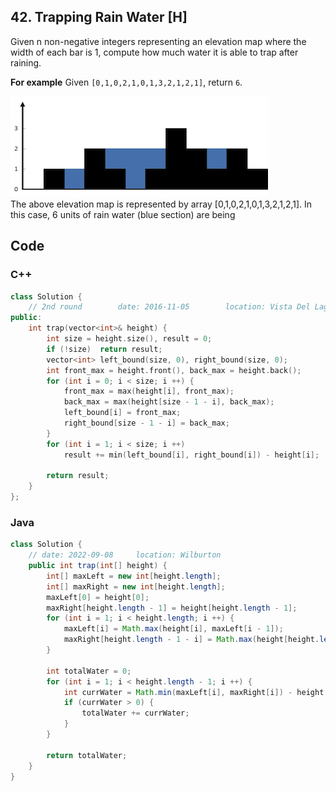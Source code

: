 ## 42. Trapping Rain Water [H]
Given n non-negative integers representing an elevation map where the width of each bar is 1, compute how much water it is able to trap after raining.

**For example**
Given `[0,1,0,2,1,0,1,3,2,1,2,1]`, return `6`.

![](https://github.com/ysong49/LeetCode-Note/blob/master/image/rainwatertrap.png)   
The above elevation map is represented by array [0,1,0,2,1,0,1,3,2,1,2,1]. In this case, 6 units of rain water (blue section) are being 

## Code
### C++
```c++
class Solution {
    // 2nd round        date: 2016-11-05        location: Vista Del Lago III 
public:
    int trap(vector<int>& height) {
        int size = height.size(), result = 0;
        if (!size)  return result;
        vector<int> left_bound(size, 0), right_bound(size, 0);
        int front_max = height.front(), back_max = height.back();
        for (int i = 0; i < size; i ++) {
            front_max = max(height[i], front_max);
            back_max = max(height[size - 1 - i], back_max);
            left_bound[i] = front_max;
            right_bound[size - 1 - i] = back_max;
        }
        for (int i = 1; i < size; i ++) 
            result += min(left_bound[i], right_bound[i]) - height[i];
        
        return result;
    }
};
```

### Java
```java
class Solution {
    // date: 2022-09-08     location: Wilburton
    public int trap(int[] height) {
        int[] maxLeft = new int[height.length];
        int[] maxRight = new int[height.length];
        maxLeft[0] = height[0];
        maxRight[height.length - 1] = height[height.length - 1];
        for (int i = 1; i < height.length; i ++) {
            maxLeft[i] = Math.max(height[i], maxLeft[i - 1]);
            maxRight[height.length - 1 - i] = Math.max(height[height.length - i], maxRight[height.length - i]);
        }
        
        int totalWater = 0;
        for (int i = 1; i < height.length - 1; i ++) {
            int currWater = Math.min(maxLeft[i], maxRight[i]) - height[i];
            if (currWater > 0) {
                totalWater += currWater;
            }
        }
        
        return totalWater;
    }
}
```
